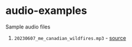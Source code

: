 # audio-examples
Sample audio files

1. `20230607_me_canadian_wildfires.mp3` - [source](https://www.npr.org/2023/06/07/1180686400/canadian-wildfires-are-raising-air-quality-alarms-across-much-of-the-eastern-u-s)
